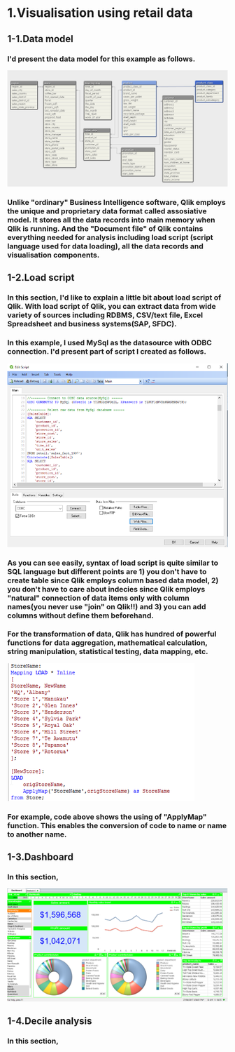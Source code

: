 # 1.Visualisation using retail data

## 1-1.Data model
###   I'd present the data model for this example as follows.
![Data model](/images/dataModel.bmp)
### Unlike "ordinary" Business Intelligence software, Qlik employs the unique and proprietary data format called assosiative model. It stores all the data records into main memory when Qlik is running. And the "Document file" of Qlik contains everything needed for analysis including load script (script language used for data loading), all the data records and visualisation components.
## 1-2.Load script
### In this section, I'd like to explain a little bit about load script of Qlik. With load script of Qlik, you can extract data from wide variety of sources including RDBMS, CSV/text file, Excel Spreadsheet and business systems(SAP, SFDC). 
### In this example, I used MySql as the datasource with ODBC connection. I'd present part of script I created as follows.
 ![Load script](/images/loadScript1.bmp)
### As you can see easily, syntax of load script is quite similar to SQL language but different points are 1) you don't have to create table since Qlik employs column based data model, 2) you don't have to care about indecies since Qlik employs "natural" connection of data items only with column names(you never use "join" on Qlik!!) and 3) you can add columns without define them beforehand. 
### For the transformation of data, Qlik has hundred of powerful functions for data aggregation, mathematical calculation, string manipulation, statistical testing, data mapping, etc.
 ![Load script2](/images/loadScript2.bmp)
### For example, code above shows the using of "ApplyMap" function. This enables the conversion of code to name or name to another name.
## 1-3.Dashboard
### In this section,
 ![Dashboard](/images/dashboard.bmp)
## 1-4.Decile analysis
### In this section,  